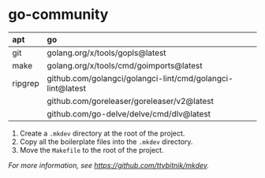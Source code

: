 # go-community

| apt     | go                                                         |
|:--------|:-----------------------------------------------------------|
| git     | golang.org/x/tools/gopls@latest                            |
| make    | golang.org/x/tools/cmd/goimports@latest                    |
| ripgrep | github.com/golangci/golangci-lint/cmd/golangci-lint@latest |
|         | github.com/goreleaser/goreleaser/v2@latest                 |
|         | github.com/go-delve/delve/cmd/dlv@latest                   |

1. Create a `.mkdev` directory at the root of the project.
2. Copy all the boilerplate files into the `.mkdev` directory.
3. Move the `Makefile` to the root of the project.

*For more information, see <https://github.com/ttybitnik/mkdev>.*
